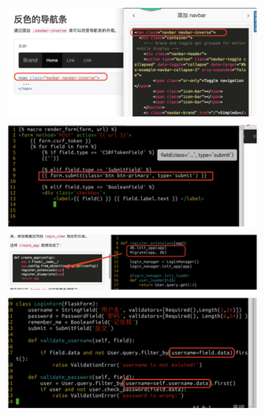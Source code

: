 ![](assets/实验26-在线教育网站—数据库升级及表单创建与渲染-dab4dd50.png)


![](assets/实验26-在线教育网站—数据库升级及表单创建与渲染-4b934c39.png)

![](assets/实验26-在线教育网站—数据库升级及表单创建与渲染-8570aacb.png)

![](assets/实验26-在线教育网站—数据库升级及表单创建与渲染-90dad034.png)
